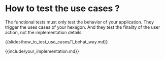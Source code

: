 
<!--s-->
<!-- .slide: id="how-to-test-the-use-cases" -->
# How to test the use cases ?

<!--s-->
The functional tests must only test the behavior of your application. 
They trigger the uses cases of your hexagon. 
And they test the finality of the user action, not the implementation details.

{{slides/how_to_test_use_cases/1_behat_way.md}}

{{include/your_implementation.md}}
